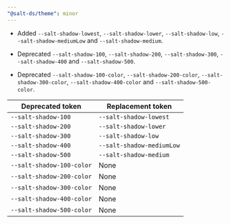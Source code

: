 ```yaml
---
"@salt-ds/theme": minor
---
```


- Added `--salt-shadow-lowest`, `--salt-shadow-lower`, `--salt-shadow-low`, `--salt-shadow-mediumLow` and `--salt-shadow-medium`.

- Deprecated `--salt-shadow-100`, `--salt-shadow-200`, `--salt-shadow-300`, `--salt-shadow-400` and `--salt-shadow-500`.
- Deprecated `--salt-shadow-100-color`, `--salt-shadow-200-color`, `--salt-shadow-300-color`, `--salt-shadow-400-color` and `--salt-shadow-500-color`.

| Deprecated token          | Replacement token         |
| ------------------------- | ------------------------- |
| `--salt-shadow-100`       | `--salt-shadow-lowest`    |
| `--salt-shadow-200`       | `--salt-shadow-lower`     |
| `--salt-shadow-300`       | `--salt-shadow-low`       |
| `--salt-shadow-400`       | `--salt-shadow-mediumLow` |
| `--salt-shadow-500`       | `--salt-shadow-medium`    |
| `--salt-shadow-100-color` | None                      |
| `--salt-shadow-200-color` | None                      |
| `--salt-shadow-300-color` | None                      |
| `--salt-shadow-400-color` | None                      |
| `--salt-shadow-500-color` | None                      |

